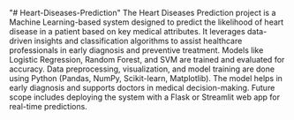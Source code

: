 "# Heart-Diseases-Prediction" 
The Heart Diseases Prediction project is a Machine Learning-based system designed to predict the likelihood of heart disease in a patient based on key medical attributes.
It leverages data-driven insights and classification algorithms to assist healthcare professionals in early diagnosis and preventive treatment.
Models like Logistic Regression, Random Forest, and SVM are trained and evaluated for accuracy.
Data preprocessing, visualization, and model training are done using Python (Pandas, NumPy, Scikit-learn, Matplotlib).
The model helps in early diagnosis and supports doctors in medical decision-making.
Future scope includes deploying the system with a Flask or Streamlit web app for real-time predictions.

